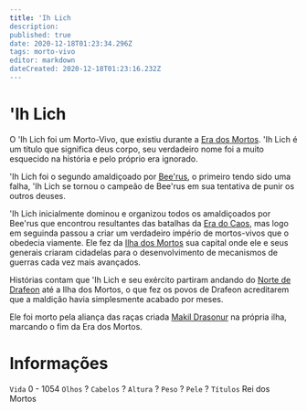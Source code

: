 ```yaml
---
title: 'Ih Lich
description: 
published: true
date: 2020-12-18T01:23:34.296Z
tags: morto-vivo
editor: markdown
dateCreated: 2020-12-18T01:23:16.232Z
---
```


<!-- SUBTITLE: Visão geral sobre 'Ih Lich -->

# 'Ih Lich
O 'Ih Lich foi um Morto-Vivo, que existiu durante a [Era dos Mortos](http://localhost/en/linha-do-tempo#era-dos-mortos). 'Ih Lich é um título que significa deus corpo, seu verdadeiro nome foi a muito esquecido na história e pelo próprio era ignorado.

'Ih Lich foi o segundo amaldiçoado por [Bee'rus](), o primeiro tendo sido uma falha, 'Ih Lich se tornou o campeão de Bee'rus em sua tentativa de punir os outros deuses.

'Ih Lich inicialmente dominou e organizou todos os amaldiçoados por Bee'rus  que encontrou resultantes das batalhas da [Era do Caos](http://localhost/en/linha-do-tempo#era-do-caos), mas logo em seguinda passou a criar um verdadeiro império de mortos-vivos que o obedecia viamente. Ele fez da [Ilha dos Mortos](http://localhost/en/lugares/plano-material/drafeon/sul-de-drafeon/ilha-dos-mortos) sua capital onde ele e seus generais criaram cidadelas para o desenvolvimento de mecanismos de guerras cada vez mais avançados.

Histórias contam que 'Ih Lich e seu exército partiram andando do [Norte de Drafeon](http://localhost/en/lugares/plano-material/drafeon/norte-de-drafeon) até a Ilha dos Mortos, o que fez os povos de Drafeon acreditarem que a maldição havia simplesmente acabado por meses.

Ele foi morto pela aliança das raças criada [Makil Drasonur](http://localhost/en/individuos/makil-drasonur) na própria ilha, marcando o fim da Era dos Mortos.

# Informações
`Vida` 0 - 1054
`Olhos` ?
`Cabelos` ?
`Altura` ?
`Peso` ?
`Pele` ?
`Títulos` Rei dos Mortos

